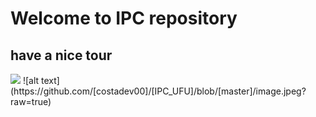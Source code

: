 <!DOCTYPE html>
<html>
<head>
<meta charset="UTF-8">
  <h1>Welcome to IPC repository</h1>
  <h2>have a nice tour</h2>
  <img src="https://media.giphy.com/media/9P56GiCDX2sGBZToJS/giphy.gif" />
![alt text](https://github.com/[costadev00]/[IPC_UFU]/blob/[master]/image.jpeg?raw=true)
</head>
<body>
</body>
</html>
